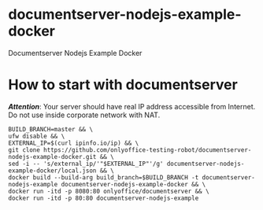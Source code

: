 # documentserver-nodejs-example-docker
Documentserver Nodejs Example Docker

# How to start with documentserver
_**Attention**_: Your server should have real IP address accessible from Internet.
Do not use inside corporate network with NAT.

```
BUILD_BRANCH=master && \
ufw disable && \
EXTERNAL_IP=$(curl ipinfo.io/ip) && \
git clone https://github.com/onlyoffice-testing-robot/documentserver-nodejs-example-docker.git && \
sed -i -- 's/external_ip/'"$EXTERNAL_IP"'/g' documentserver-nodejs-example-docker/local.json && \
docker build --build-arg build_branch=$BUILD_BRANCH -t documentserver-nodejs-example documentserver-nodejs-example-docker && \
docker run -itd -p 8080:80 onlyoffice/documentserver && \
docker run -itd -p 80:80 documentserver-nodejs-example

```
